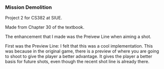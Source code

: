 ### Mission Demolition
Project 2 for CS382 at SIUE.

Made from Chapter 30 of the textbook.

The enhancement that I made was the Preivew Line when aiming a shot.

First was the Preview Line:
I felt that this was a cool implementation. This was because in the original game, there is a preview of where you are going to shoot to give the player a better advantage. It gives the player a better basis for future shots, even though the recent shot line is already there.